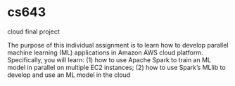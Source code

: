 # cs643
cloud final project

The purpose of this individual assignment is to learn how to develop parallel machine learning (ML) applications 
in Amazon AWS cloud platform. Specifically, you will learn: 
(1) how to use Apache Spark to train an ML model in parallel on multiple EC2 instances; 
(2) how to use Spark’s MLlib to develop and use an ML model in the cloud
